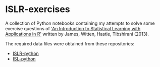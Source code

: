 # ISLR-exercises  
A collection of Python notebooks containing my attempts to solve some exercise questions of ['An Introduction to Statistical Learning with Applications in R'](http://faculty.marshall.usc.edu/gareth-james/ISL/) written by James, Witten, Hastie, Tibshirani (2013).

The required data files were obtained from these repositories:  
- [ISLR-python](https://github.com/JWarmenhoven/ISLR-python)
- [ISL-python](https://github.com/a-martyn/ISL-python)
